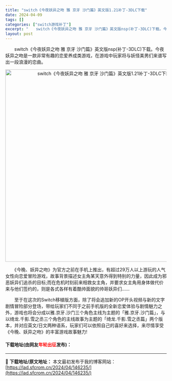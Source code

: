 ```yaml
---
title: "switch《今夜妖异之吻 雅 京牙 沙门篇》英文版1.21补丁-3DLC下载"
date: 2024-04-09
tags: []
categories: ["switch游戏补丁"]
excerpt: "　　switch《今夜妖异之吻 雅 京牙 沙门篇》英文版nsp(补丁-3DLC)下载。今夜妖异之吻是一款非常有趣的恋爱养成类游戏，在游戏中玩家将与妖怪美男们来谱写出一段浪漫的恋曲。 　　《今晚、妖异之吻》为官方之前在手机上推出，有超过29万人以上游玩的人气女性向恋爱冒险游戏，故事背景描述女主角某天意&hellip;"
layout: post
---
```


 <p>　　switch《今夜妖异之吻 雅 京牙 沙门篇》英文版nsp(补丁-3DLC)下载。今夜妖异之吻是一款非常有趣的恋爱养成类游戏，在游戏中玩家将与妖怪美男们来谱写出一段浪漫的恋曲。</p> <p align="center"><img align="" border="0" src="https://lad.sfcrom.cn/wp-content/uploads/2024/04/20240409_6615262e76f60.webp" width="600" alt="switch《今夜妖异之吻 雅 京牙 沙门篇》英文版1.21补丁-3DLC下载" /></p> <p>　　《今晚、妖异之吻》为官方之前在手机上推出，有超过29万人以上游玩的人气女性向恋爱冒险游戏，故事背景描述女主角某天意外得到特别的力量，因此成为邪恶妖异们追杀的目标;而在危机时刻前来相救女主角，并要求女主角用身体做代价来与他们签约的，则是各式各样有着酷帅面貌的帅哥妖异们&hellip;&hellip;</p> <p>　　至于在这次的Switch移植版方面，除了将会追加新的OP开头视频与新的文字剧情冒险部分登场，带给玩家们不同于之前手机版的全新恋爱体验与剧情魅力之外，游戏也将会分成以雅.京牙.沙门三个角色主线为主题的「雅.京牙.沙门篇」，与以绮龙.千影.雪之丞三个角色的主线故事为主题的「绮龙.千影.雪之丞篇」两个版本，并对应英文/日文两种语系，玩家们可以依照自己的喜好来选择，来尽情享受《今晚、妖异之吻》的丰富游戏故事魅力!</p> <p><h4>下载地址(由网友<font color="red">年轮出征</font>发布)：</h4></p> 

---
📖 **下载地址/原文地址：** 本文最初发布于我的博客网站：[https://lad.sfcrom.cn/2024/04/146235/](https://lad.sfcrom.cn/2024/04/146235/)

